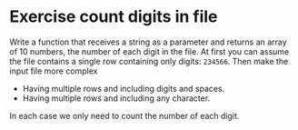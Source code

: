 # Exercise count digits in file


Write a function that receives a string as a parameter and returns an array of 10 numbers,
the number of each digit in the file. At first you can assume the file contains a single
row containing only digits: `234566`. Then make the input file more complex

* Having multiple rows and including digits and spaces.
* Having multiple rows and including any character.

In each case we only need to count the number of each digit.


